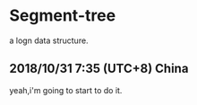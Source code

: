 # Segment-tree

a logn data structure.

## 2018/10/31 7:35 (UTC+8) China

yeah,i'm going to start to do it.
